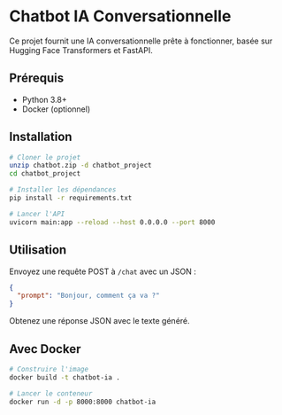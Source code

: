# Chatbot IA Conversationnelle

Ce projet fournit une IA conversationnelle prête à fonctionner, basée sur Hugging Face Transformers et FastAPI.

## Prérequis

- Python 3.8+
- Docker (optionnel)

## Installation

```bash
# Cloner le projet
unzip chatbot.zip -d chatbot_project
cd chatbot_project

# Installer les dépendances
pip install -r requirements.txt

# Lancer l'API
uvicorn main:app --reload --host 0.0.0.0 --port 8000
```

## Utilisation

Envoyez une requête POST à `/chat` avec un JSON :
```json
{
  "prompt": "Bonjour, comment ça va ?"
}
```
Obtenez une réponse JSON avec le texte généré.

## Avec Docker

```bash
# Construire l'image
docker build -t chatbot-ia .

# Lancer le conteneur
docker run -d -p 8000:8000 chatbot-ia
```

